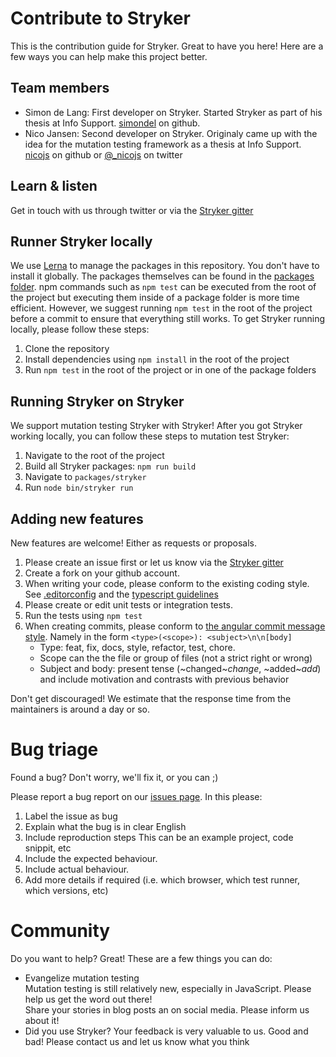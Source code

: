 # Contribute to Stryker

This is the contribution guide for Stryker. Great to have you here! Here are a few ways you can help make this project better.

## Team members

* Simon de Lang: First developer on Stryker. Started Stryker as part of his thesis at Info Support. [simondel](http://github.com/simondel) on github.
* Nico Jansen: Second developer on Stryker. Originaly came up with the idea for the mutation testing framework as a thesis at Info Support. 
[nicojs](http://github.com/nicojs) on github or [@_nicojs](https://twitter.com/_nicojs) on twitter

## Learn & listen

Get in touch with us through twitter or via the [Stryker gitter](https://gitter.im/stryker-mutator/stryker)

## Runner Stryker locally
We use [Lerna](https://lernajs.io/) to manage the packages in this repository. You don't have to install it globally. The packages themselves can be found in the [packages folder](https://github.com/stryker-mutator/stryker/tree/master/packages). npm commands such as `npm test` can be executed from the root of the project but executing them inside of a package folder is more time efficient. However, we suggest running `npm test` in the root of the project before a commit to ensure that everything still works. To get Stryker running locally, please follow these steps:

1. Clone the repository
1. Install dependencies using `npm install` in the root of the project
1. Run `npm test` in the root of the project or in one of the package folders

## Running Stryker on Stryker
We support mutation testing Stryker with Stryker! After you got Stryker working locally, you can follow these steps to mutation test Stryker:
1. Navigate to the root of the project
1. Build all Stryker packages: `npm run build`
1. Navigate to `packages/stryker` 
1. Run `node bin/stryker run`

## Adding new features

New features are welcome! Either as requests or proposals. 

1. Please create an issue first or let us know via the [Stryker gitter](https://gitter.im/stryker-mutator/stryker)
2. Create a fork on your github account.
3. When writing your code, please conform to the existing coding style.
   See [.editorconfig](https://github.com/stryker-mutator/stryker/blob/master/.editorconfig) and the [typescript guidelines](https://github.com/Microsoft/TypeScript/wiki/Coding-guidelines)
4. Please create or edit unit tests or integration tests.
5. Run the tests using `npm test`
6. When creating commits, please conform to [the angular commit message style](https://docs.google.com/document/d/1rk04jEuGfk9kYzfqCuOlPTSJw3hEDZJTBN5E5f1SALo/edit).
   Namely in the form `<type>(<scope>): <subject>\n\n[body]`
   * Type: feat, fix, docs, style, refactor, test, chore.
   * Scope can the the file or group of files (not a strict right or wrong)
   * Subject and body: present tense (~changed~*change*, ~added~*add*) and include motivation and contrasts with previous behavior
  

Don't get discouraged! We estimate that the response time from the
maintainers is around a day or so. 

# Bug triage

Found a bug? Don't worry, we'll fix it, or you can ;) 

Please report a bug report on our [issues page](https://github.com/stryker-mutator/stryker/issues). In this please:

1. Label the issue as bug
2. Explain what the bug is in clear English
3. Include reproduction steps
   This can be an example project, code snippit, etc
4. Include the expected behaviour.
5. Include actual behaviour.
6. Add more details if required (i.e. which browser, which test runner, which versions, etc)

# Community 
Do you want to help? Great! These are a few things you can do:

* Evangelize mutation testing  
  Mutation testing is still relatively new, especially in JavaScript. Please help us get the word out there!  
  Share your stories in blog posts an on social media. Please inform us about it! 
* Did you use Stryker? Your feedback is very valuable to us. Good and bad! Please contact us and let us know what you think
